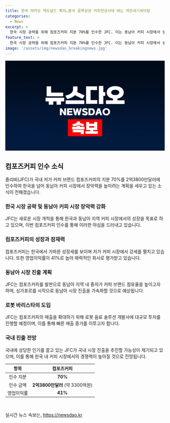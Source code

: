 ```yaml
---
title: 한국 마카오 맥도날드 흑자…중국 골목상권 커피전성시대 여는 까르네기세이팅
categories:
  - News
excerpt: >
  한국 시장 공략을 위해 컴포즈커피 지분 70%를 인수한 JFC. 이는 동남아 커피 시장에서 성장을 위한 전략으로 보인다. 코로나19로 적자를 기록했지만, 성장을 이어가는 JFC는 이번 인수로 한국에서 더 많은 성장을 이룰 것으로 기대된다. 또한, 동남아 시장에서 중저가 커피 브랜드 점유율을 높이기 위한 전략으로 인수를 추진 중. 컴포즈커피로 동남아 중저가 시장을 장악하고, 빠른 매출 확장을 위해 로봇 바리스타를 도입할 계획이다. JFC의 한국 진출 가능성과 관심도 상승 중.
feature_text: >
  한국 시장 공략을 위해 컴포즈커피 지분 70%를 인수한 JFC. 이는 동남아 커피 시장에서 성장을 위한 전략으로 보인다. 코로나19로 적자를 기록했지만, 성장을 이어가는 JFC는 이번 인수로 한국에서 더 많은 성장을 이룰 것으로 기대된다. 또한, 동남아 시장에서 중저가 커피 브랜드 점유율을 높이기 위한 전략으로 인수를 추진 중. 컴포즈커피로 동남아 중저가 시장을 장악하고, 빠른 매출 확장을 위해 로봇 바리스타를 도입할 계획이다. JFC의 한국 진출 가능성과 관심도 상승 중.
image: '/assets/img/newsdao_breakingnews.jpg'
---
```


<p><img src="/assets/img/newsdao_breakingnews.jpg" alt="cryptoinkorea 속보" /></p>

<h2 data-ke-size="size26">컴포즈커피 인수 소식</h2>

<p data-ke-size="size16">졸리비(JFC)가 국내 저가 커피 브랜드 컴포즈커피의 지분 70%를 2억3800만달러에 인수하여 한국을 넘어 동남아 커피 시장에서 장악력을 높이려는 계획을 세우고 있는 소식이 전해졌습니다.</p>

<h3 data-ke-size="size24">한국 시장 공략 및 동남아 커피 시장 장악력 강화</h3>

<p data-ke-size="size16">JFC는 새로운 시장 개척을 통해 한국과 동남아 지역 커피 시장에서의 성장을 목표로 하고 있으며, 이번 컴포즈커피 인수를 통해 이러한 야심을 드러내고 있습니다.</p>

<h3 data-ke-size="size24">컴포즈커피의 성장과 잠재력</h3>

<p data-ke-size="size16">컴포즈커피는 한국에서 가파른 성장세를 보이며 저가 커피 시장에서 강세를 펼치고 있습니다. 또한 영업이익률이 41%로 높아 매력적인 회사로 평가받고 있습니다.</p>

<h3 data-ke-size="size24">동남아 시장 진출 계획</h3>

<p data-ke-size="size16">JFC는 컴포즈커피를 발판으로 동남아 지역 내 중저가 커피 브랜드 점유율을 높이고자 하며, 싱가포르를 시작으로 동남아 시장 진출을 가속화할 것으로 예상됩니다.</p>

<h3 data-ke-size="size24">로봇 바리스타의 도입</h3>

<p data-ke-size="size16">JFC는 컴포즈커피의 매출을 확대하기 위해 로봇 음료 솔루션 개발사에 대규모 투자를 진행할 예정이며, 이를 통해 빠른 매출 증가를 이루고자 합니다.</p>

<h3 data-ke-size="size24">국내 진출 전망</h3>

<p data-ke-size="size16">국내에 상당한 인기를 끌고 있는 JFC가 국내 시장 진출을 추진할 가능성이 제기되고 있으며, 이를 통해 한국 내 커피 시장에서의 경쟁력이 높아질 것으로 전망됩니다.</p>

<table>
    <thead>
        <tr>
            <th style="text-align: center;">항목</th>
            <th style="text-align: center;">컴포즈커피</th>
        </tr>
    </thead>
    <tbody>
        <tr>
            <td style="text-align: center;">인수 지분</td>
            <td style="text-align: center;"><b>70%</b></td>
        </tr>
        <tr>
            <td style="text-align: center;">인수 금액</td>
            <td style="text-align: center;"><b>2억3800만달러</b> (약 3300억원)</td>
        </tr>
        <tr>
            <td style="text-align: center;">영업이익률</td>
            <td style="text-align: center;"><b>41%</b></td>
        </tr>
    </tbody>
</table>

<p data-ke-size="size16">&nbsp;</p>
실시간 뉴스 속보는, <a href="https://newsdao.kr" rel="dofollow">https://newsdao.kr</a>


